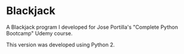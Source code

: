 # Blackjack
A Blackjack program I developed for Jose Portilla's "Complete Python Bootcamp" Udemy course. 

This version was developed using Python 2.
